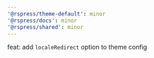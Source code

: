 ```yaml
---
'@rspress/theme-default': minor
'@rspress/docs': minor
'@rspress/shared': minor
---
```


feat: add `localeRedirect` option to theme config
